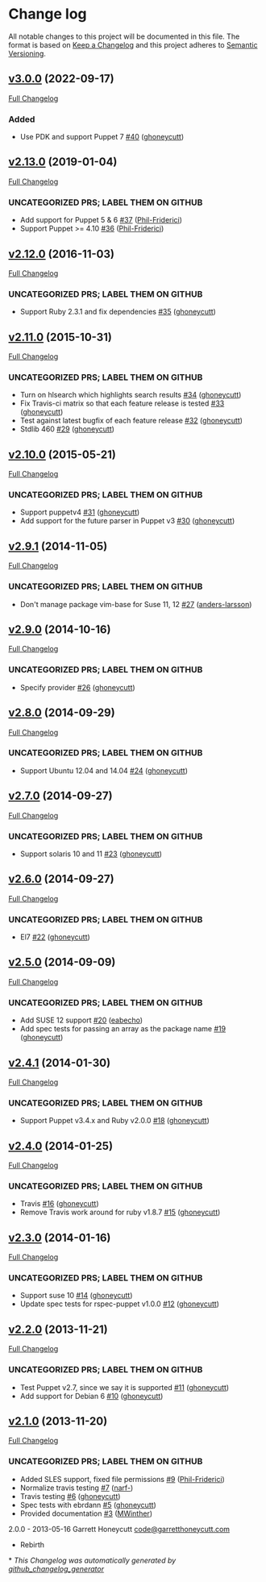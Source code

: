 # Change log

All notable changes to this project will be documented in this file. The format is based on [Keep a Changelog](http://keepachangelog.com/en/1.0.0/) and this project adheres to [Semantic Versioning](http://semver.org).

## [v3.0.0](https://github.com/ghoneycutt/puppet-module-vim/tree/v3.0.0) (2022-09-17)

[Full Changelog](https://github.com/ghoneycutt/puppet-module-vim/compare/v2.13.0...v3.0.0)

### Added

- Use PDK and support Puppet 7 [\#40](https://github.com/ghoneycutt/puppet-module-vim/pull/40) ([ghoneycutt](https://github.com/ghoneycutt))

## [v2.13.0](https://github.com/ghoneycutt/puppet-module-vim/tree/v2.13.0) (2019-01-04)

[Full Changelog](https://github.com/ghoneycutt/puppet-module-vim/compare/v2.12.0...v2.13.0)

### UNCATEGORIZED PRS; LABEL THEM ON GITHUB

- Add support for Puppet 5 & 6 [\#37](https://github.com/ghoneycutt/puppet-module-vim/pull/37) ([Phil-Friderici](https://github.com/Phil-Friderici))
- Support Puppet \>= 4.10 [\#36](https://github.com/ghoneycutt/puppet-module-vim/pull/36) ([Phil-Friderici](https://github.com/Phil-Friderici))

## [v2.12.0](https://github.com/ghoneycutt/puppet-module-vim/tree/v2.12.0) (2016-11-03)

[Full Changelog](https://github.com/ghoneycutt/puppet-module-vim/compare/v2.11.0...v2.12.0)

### UNCATEGORIZED PRS; LABEL THEM ON GITHUB

- Support Ruby 2.3.1 and fix dependencies [\#35](https://github.com/ghoneycutt/puppet-module-vim/pull/35) ([ghoneycutt](https://github.com/ghoneycutt))

## [v2.11.0](https://github.com/ghoneycutt/puppet-module-vim/tree/v2.11.0) (2015-10-31)

[Full Changelog](https://github.com/ghoneycutt/puppet-module-vim/compare/v2.10.0...v2.11.0)

### UNCATEGORIZED PRS; LABEL THEM ON GITHUB

- Turn on hlsearch which highlights search results [\#34](https://github.com/ghoneycutt/puppet-module-vim/pull/34) ([ghoneycutt](https://github.com/ghoneycutt))
- Fix Travis-ci matrix so that each feature release is tested [\#33](https://github.com/ghoneycutt/puppet-module-vim/pull/33) ([ghoneycutt](https://github.com/ghoneycutt))
- Test against latest bugfix of each feature release [\#32](https://github.com/ghoneycutt/puppet-module-vim/pull/32) ([ghoneycutt](https://github.com/ghoneycutt))
- Stdlib 460 [\#29](https://github.com/ghoneycutt/puppet-module-vim/pull/29) ([ghoneycutt](https://github.com/ghoneycutt))

## [v2.10.0](https://github.com/ghoneycutt/puppet-module-vim/tree/v2.10.0) (2015-05-21)

[Full Changelog](https://github.com/ghoneycutt/puppet-module-vim/compare/v2.9.1...v2.10.0)

### UNCATEGORIZED PRS; LABEL THEM ON GITHUB

- Support puppetv4 [\#31](https://github.com/ghoneycutt/puppet-module-vim/pull/31) ([ghoneycutt](https://github.com/ghoneycutt))
- Add support for the future parser in Puppet v3 [\#30](https://github.com/ghoneycutt/puppet-module-vim/pull/30) ([ghoneycutt](https://github.com/ghoneycutt))

## [v2.9.1](https://github.com/ghoneycutt/puppet-module-vim/tree/v2.9.1) (2014-11-05)

[Full Changelog](https://github.com/ghoneycutt/puppet-module-vim/compare/v2.9.0...v2.9.1)

### UNCATEGORIZED PRS; LABEL THEM ON GITHUB

- Don't manage package vim-base for Suse 11, 12 [\#27](https://github.com/ghoneycutt/puppet-module-vim/pull/27) ([anders-larsson](https://github.com/anders-larsson))

## [v2.9.0](https://github.com/ghoneycutt/puppet-module-vim/tree/v2.9.0) (2014-10-16)

[Full Changelog](https://github.com/ghoneycutt/puppet-module-vim/compare/v2.8.0...v2.9.0)

### UNCATEGORIZED PRS; LABEL THEM ON GITHUB

- Specify provider [\#26](https://github.com/ghoneycutt/puppet-module-vim/pull/26) ([ghoneycutt](https://github.com/ghoneycutt))

## [v2.8.0](https://github.com/ghoneycutt/puppet-module-vim/tree/v2.8.0) (2014-09-29)

[Full Changelog](https://github.com/ghoneycutt/puppet-module-vim/compare/v2.7.0...v2.8.0)

### UNCATEGORIZED PRS; LABEL THEM ON GITHUB

- Support Ubuntu 12.04 and 14.04 [\#24](https://github.com/ghoneycutt/puppet-module-vim/pull/24) ([ghoneycutt](https://github.com/ghoneycutt))

## [v2.7.0](https://github.com/ghoneycutt/puppet-module-vim/tree/v2.7.0) (2014-09-27)

[Full Changelog](https://github.com/ghoneycutt/puppet-module-vim/compare/v2.6.0...v2.7.0)

### UNCATEGORIZED PRS; LABEL THEM ON GITHUB

- Support solaris 10 and 11 [\#23](https://github.com/ghoneycutt/puppet-module-vim/pull/23) ([ghoneycutt](https://github.com/ghoneycutt))

## [v2.6.0](https://github.com/ghoneycutt/puppet-module-vim/tree/v2.6.0) (2014-09-27)

[Full Changelog](https://github.com/ghoneycutt/puppet-module-vim/compare/v2.5.0...v2.6.0)

### UNCATEGORIZED PRS; LABEL THEM ON GITHUB

- El7 [\#22](https://github.com/ghoneycutt/puppet-module-vim/pull/22) ([ghoneycutt](https://github.com/ghoneycutt))

## [v2.5.0](https://github.com/ghoneycutt/puppet-module-vim/tree/v2.5.0) (2014-09-09)

[Full Changelog](https://github.com/ghoneycutt/puppet-module-vim/compare/v2.4.1...v2.5.0)

### UNCATEGORIZED PRS; LABEL THEM ON GITHUB

- Add SUSE 12 support [\#20](https://github.com/ghoneycutt/puppet-module-vim/pull/20) ([eabecho](https://github.com/eabecho))
- Add spec tests for passing an array as the package name [\#19](https://github.com/ghoneycutt/puppet-module-vim/pull/19) ([ghoneycutt](https://github.com/ghoneycutt))

## [v2.4.1](https://github.com/ghoneycutt/puppet-module-vim/tree/v2.4.1) (2014-01-30)

[Full Changelog](https://github.com/ghoneycutt/puppet-module-vim/compare/v2.4.0...v2.4.1)

### UNCATEGORIZED PRS; LABEL THEM ON GITHUB

- Support Puppet v3.4.x and Ruby v2.0.0 [\#18](https://github.com/ghoneycutt/puppet-module-vim/pull/18) ([ghoneycutt](https://github.com/ghoneycutt))

## [v2.4.0](https://github.com/ghoneycutt/puppet-module-vim/tree/v2.4.0) (2014-01-25)

[Full Changelog](https://github.com/ghoneycutt/puppet-module-vim/compare/v2.3.0...v2.4.0)

### UNCATEGORIZED PRS; LABEL THEM ON GITHUB

- Travis [\#16](https://github.com/ghoneycutt/puppet-module-vim/pull/16) ([ghoneycutt](https://github.com/ghoneycutt))
- Remove Travis work around for ruby v1.8.7 [\#15](https://github.com/ghoneycutt/puppet-module-vim/pull/15) ([ghoneycutt](https://github.com/ghoneycutt))

## [v2.3.0](https://github.com/ghoneycutt/puppet-module-vim/tree/v2.3.0) (2014-01-16)

[Full Changelog](https://github.com/ghoneycutt/puppet-module-vim/compare/v2.2.0...v2.3.0)

### UNCATEGORIZED PRS; LABEL THEM ON GITHUB

- Support suse 10 [\#14](https://github.com/ghoneycutt/puppet-module-vim/pull/14) ([ghoneycutt](https://github.com/ghoneycutt))
- Update spec tests for rspec-puppet v1.0.0 [\#12](https://github.com/ghoneycutt/puppet-module-vim/pull/12) ([ghoneycutt](https://github.com/ghoneycutt))

## [v2.2.0](https://github.com/ghoneycutt/puppet-module-vim/tree/v2.2.0) (2013-11-21)

[Full Changelog](https://github.com/ghoneycutt/puppet-module-vim/compare/v2.1.0...v2.2.0)

### UNCATEGORIZED PRS; LABEL THEM ON GITHUB

- Test Puppet v2.7, since we say it is supported [\#11](https://github.com/ghoneycutt/puppet-module-vim/pull/11) ([ghoneycutt](https://github.com/ghoneycutt))
- Add support for Debian 6 [\#10](https://github.com/ghoneycutt/puppet-module-vim/pull/10) ([ghoneycutt](https://github.com/ghoneycutt))

## [v2.1.0](https://github.com/ghoneycutt/puppet-module-vim/tree/v2.1.0) (2013-11-20)

[Full Changelog](https://github.com/ghoneycutt/puppet-module-vim/compare/2fa849ae26a8700b6b98eb2db6a12d9719682d6d...v2.1.0)

### UNCATEGORIZED PRS; LABEL THEM ON GITHUB

- Added SLES support, fixed file permissions [\#9](https://github.com/ghoneycutt/puppet-module-vim/pull/9) ([Phil-Friderici](https://github.com/Phil-Friderici))
- Normalize travis testing [\#7](https://github.com/ghoneycutt/puppet-module-vim/pull/7) ([narf-](https://github.com/narf-))
- Travis testing [\#6](https://github.com/ghoneycutt/puppet-module-vim/pull/6) ([ghoneycutt](https://github.com/ghoneycutt))
- Spec tests with ebrdann [\#5](https://github.com/ghoneycutt/puppet-module-vim/pull/5) ([ghoneycutt](https://github.com/ghoneycutt))
- Provided documentation [\#3](https://github.com/ghoneycutt/puppet-module-vim/pull/3) ([MWinther](https://github.com/MWinther))

2.0.0 - 2013-05-16 Garrett Honeycutt <code@garretthoneycutt.com>
* Rebirth


\* *This Changelog was automatically generated by [github_changelog_generator](https://github.com/skywinder/Github-Changelog-Generator)*

